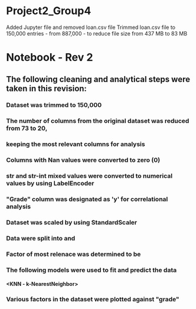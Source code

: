 # Project2_Group4
Added Jupyter file and removed loan.csv file
Trimmed loan.csv file to 150,000 entries - from 887,000 - to reduce file size from 437 MB to 83 MB
# **Notebook - Rev 2** 
## The following cleaning and analytical steps were taken in this revision:
### Dataset was trimmed to 150,000
### The number of columns from the original dataset was reduced from 73 to 20, 
### keeping the most relevant columns for analysis
### Columns with Nan values were converted to zero (0)
### str and str-int mixed values were converted to numerical values by using LabelEncoder
### "Grade" column was designated as 'y' for correlational analysis
### Dataset was scaled by using StandardScaler
### Data were split into <Train> and <Test>
### **Factor of most relenace was determined to be <interest rate>**
### The following models were used to fit and predict the data
#### <LinearRegression>
#### **<KNN - k-NearestNeighbor>**
#### **<RandomForest>**
#### **<XGBoost>**
### Various factors in the dataset were plotted against "grade"
